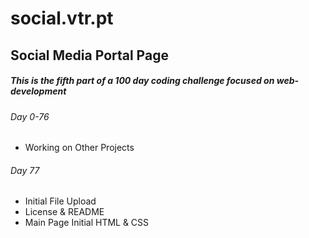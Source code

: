 # social.vtr.pt
## Social Media Portal Page

##### This is the fifth part of a 100 day coding challenge focused on web-development

###### Day 0-76
- Working on Other Projects

###### Day 77
- Initial File Upload
- License & README
- Main Page Initial HTML & CSS